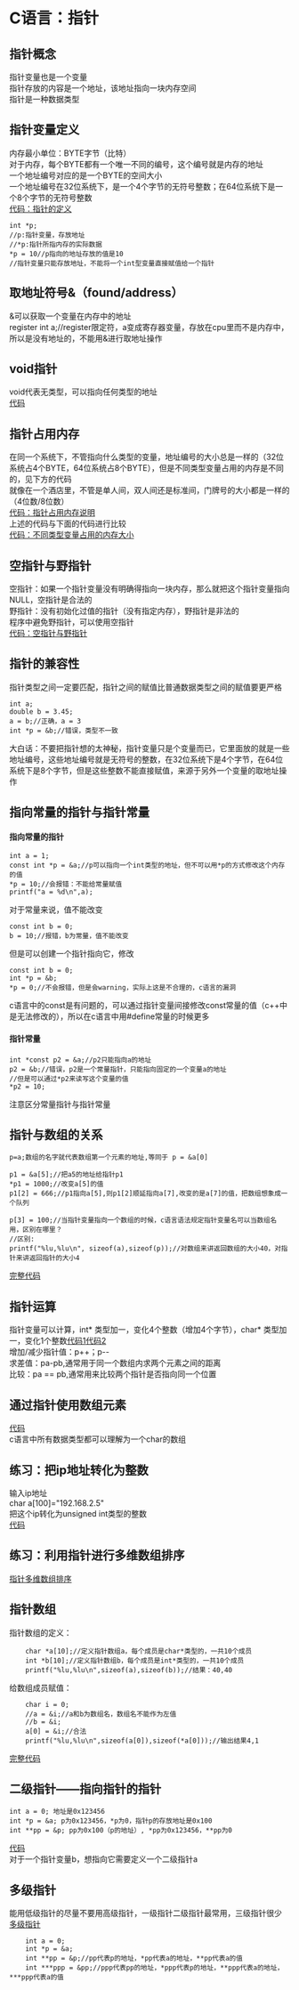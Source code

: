 C语言：指针
===
指针概念
---
指针变量也是一个变量  
指针存放的内容是一个地址，该地址指向一块内存空间  
指针是一种数据类型  

指针变量定义
---
内存最小单位：BYTE字节（比特）   
对于内存，每个BYTE都有一个唯一不同的编号，这个编号就是内存的地址  
一个地址编号对应的是一个BYTE的空间大小    
一个地址编号在32位系统下，是一个4个字节的无符号整数；在64位系统下是一个8个字节的无符号整数  
[代码：指针的定义](def_pointer.cpp)
```
int *p;
//p:指针变量，存放地址
//*p:指针所指内存的实际数据
*p = 10//p指向的地址存放的值是10
//指针变量只能存放地址，不能将一个int型变量直接赋值给一个指针
```

取地址符号&（found/address）  
---  
&可以获取一个变量在内存中的地址  
register int a;//register限定符，a变成寄存器变量，存放在cpu里而不是内存中，所以是没有地址的，不能用&进行取地址操作  

void指针  
---  
void代表无类型，可以指向任何类型的地址  
[代码](def_pointer2.cpp)  

指针占用内存  
---  
在同一个系统下，不管指向什么类型的变量，地址编号的大小总是一样的（32位系统占4个BYTE，64位系统占8个BYTE），但是不同类型变量占用的内存是不同的，见下方的代码    
就像在一个酒店里，不管是单人间，双人间还是标准间，门牌号的大小都是一样的（4位数/8位数）  
[代码：指针占用内存说明](RAM_pointer.cpp)  
上述的代码与下面的代码进行比较  
[代码：不同类型变量占用的内存大小](pointer_address.cpp)

空指针与野指针  
---  
空指针：如果一个指针变量没有明确得指向一块内存，那么就把这个指针变量指向NULL，空指针是合法的    
野指针：没有初始化过值的指针（没有指定内存），野指针是非法的  
程序中避免野指针，可以使用空指针  
[代码：空指针与野指针](NULL_pointer.cpp)  

指针的兼容性
---  
指针类型之间一定要匹配，指针之间的赋值比普通数据类型之间的赋值要更严格  
```
int a;
double b = 3.45;
a = b;//正确，a = 3
int *p = &b;//错误，类型不一致
```
大白话：不要把指针想的太神秘，指针变量只是个变量而已，它里面放的就是一些地址编号，这些地址编号就是无符号的整数，在32位系统下是4个字节，在64位系统下是8个字节，但是这些整数不能直接赋值，来源于另外一个变量的取地址操作  

指向常量的指针与指针常量  
---  

#### 指向常量的指针  
```
int a = 1;
const int *p = &a;//p可以指向一个int类型的地址，但不可以用*p的方式修改这个内存的值
*p = 10;//会报错：不能给常量赋值
printf("a = %d\n",a); 
```  
对于常量来说，值不能改变  
```
const int b = 0;
b = 10;//报错，b为常量，值不能改变
```
但是可以创建一个指针指向它，修改  
```
const int b = 0;
int *p = &b;
*p = 0;//不会报错，但是会warning，实际上这是不合理的，c语言的漏洞 
```
c语言中的const是有问题的，可以通过指针变量间接修改const常量的值（c++中是无法修改的），所以在c语言中用#define常量的时候更多  

#### 指针常量
```
int *const p2 = &a;//p2只能指向a的地址
p2 = &b;//错误，p2是一个常量指针，只能指向固定的一个变量a的地址
//但是可以通过*p2来读写这个变量的值
*p2 = 10;
```
注意区分常量指针与指针常量  

指针与数组的关系
---
```
p=a;数组的名字就代表数组第一个元素的地址,等同于 p = &a[0]
```
```
p1 = &a[5];//把a5的地址给指针p1
*p1 = 1000;//改变a[5]的值
p1[2] = 666;//p1指向a[5],则p1[2]顺延指向a[7],改变的是a[7]的值，把数组想象成一个队列
```
```
p[3] = 100;//当指针变量指向一个数组的时候，c语言语法规定指针变量名可以当数组名用，区别在哪里？
//区别:
printf("%lu,%lu\n", sizeof(a),sizeof(p));//对数组来讲返回数组的大小40，对指针来讲返回指针的大小4
```
[完整代码](poin_array.cpp)

指针运算
---
指针变量可以计算，int* 类型加一，变化4个整数（增加4个字节），char* 类型加一，变化1个整数[代码1](poin_add1.cpp)[代码2](poin_add2.cpp)   
增加/减少指针值：p++；p--  
求差值：pa-pb,通常用于同一个数组内求两个元素之间的距离  
比较：pa == pb,通常用来比较两个指针是否指向同一个位置  

通过指针使用数组元素
---
[代码](poin_ary.cpp)  
c语言中所有数据类型都可以理解为一个char的数组  

练习：把ip地址转化为整数  
---
输入ip地址  
char a[100]="192.168.2.5"  
把这个ip转化为unsigned int类型的整数  
[代码](ip_int.cpp)  

练习：利用指针进行多维数组排序 
---
[指针多维数组排序](poin_2array.cpp)  

指针数组  
---
指针数组的定义：  
```
	char *a[10];//定义指针数组a，每个成员是char*类型的，一共10个成员
	int *b[10];//定义指针数组b，每个成员是int*类型的，一共10个成员
	printf("%lu,%lu\n",sizeof(a),sizeof(b));//结果：40,40
```
给数组成员赋值：  
```
	char i = 0;
	//a = &i;//a和b为数组名，数组名不能作为左值
	//b = &i;
	a[0] = &i;//合法
	printf("%lu,%lu\n",sizeof(a[0]),sizeof(*a[0]));//输出结果4,1
```
[完整代码](pointer_array.cpp)  

二级指针——指向指针的指针
---
```
int a = 0; 地址是0x123456
int *p = &a; p为0x123456，*p为0，指针p的存放地址是0x100
int **pp = &p; pp为0x100（p的地址）, *pp为0x123456，**pp为0
```
[代码](pointer2.cpp)  
对于一个指针变量b，想指向它需要定义一个二级指针a  

多级指针
---
能用低级指针的尽量不要用高级指针，一级指针二级指针最常用，三级指针很少  
[多级指针](pointer3.cpp)
```
	int a = 0;
	int *p = &a;
	int **pp = &p;//pp代表p的地址，*pp代表a的地址，**pp代表a的值
	int ***ppp = &pp;//ppp代表pp的地址，*ppp代表p的地址，**ppp代表a的地址，***ppp代表a的值
```


